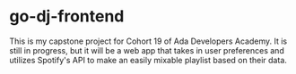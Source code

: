 # go-dj-frontend

This is my capstone project for Cohort 19 of Ada Developers Academy. It is still in progress, but it will be a web app that takes in user preferences and utilizes Spotify's API to make an easily mixable playlist based on their data. 
